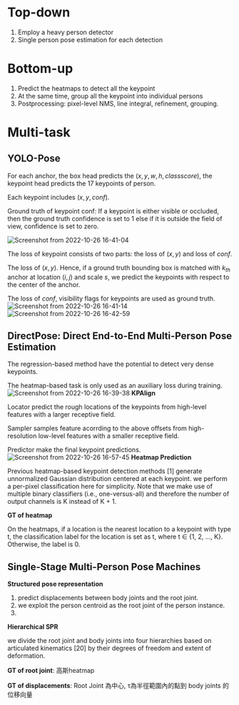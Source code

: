 # Top-down
1. Employ a heavy person detector
2. Single person pose estimation for each detection

# Bottom-up
1. Predict the heatmaps to detect all the keypoint
2. At the same time, group all the keypoint into individual persons
3. Postprocessing: pixel-level NMS, line integral, refinement, grouping.

# Multi-task
## YOLO-Pose
For each anchor, the box head predicts the $(x,y,w,h,class score)$, the keypoint head predicts the 17 keypoints of person.

Each keypoint includes $(x,y,conf)$. 

Ground truth of keypoint conf: If a keypoint is either visible or occluded, then the ground truth confidence is set to 1 else if it is outside the field of view, confidence is set to zero.

![Screenshot from 2022-10-26 16-41-04](https://user-images.githubusercontent.com/67272893/197978288-02aeac17-d291-422a-8fc5-e031cd1b63ba.png)


The loss of keypoint consists of two parts: the loss of $(x,y)$ and loss of $conf$.

The loss of $(x,y)$. Hence, if a ground truth bounding box is matched with $k_{th}$ anchor at location $(i,j)$ and scale $s$, we predict the keypoints with respect to the center of the anchor. 

The loss of $conf$, visibility flags for keypoints are used as ground truth.
![Screenshot from 2022-10-26 16-41-14](https://user-images.githubusercontent.com/67272893/197978359-e8c73af9-95e4-4f9d-b710-2ef449e7a036.png)
![Screenshot from 2022-10-26 16-42-59](https://user-images.githubusercontent.com/67272893/197978695-cceee35a-c65a-4c16-9379-c6ef826513dd.png)


## DirectPose: Direct End-to-End Multi-Person Pose Estimation
The regression-based method have the potential to detect very dense keypoints.

The heatmap-based task is only used as an auxiliary loss during training.
![Screenshot from 2022-10-26 16-39-38](https://user-images.githubusercontent.com/67272893/197977999-b29e71e6-800c-49c6-98e3-9943052be71b.png)
**KPAlign**

Locator predict the rough locations of the keypoints from high-level features with a larger receptive field.

Sampler samples feature acorrding to the above offsets from high-resolution low-level features with a smaller receptive field.

Predictor make the final keypoint predictions.
![Screenshot from 2022-10-26 16-57-45](https://user-images.githubusercontent.com/67272893/197982412-af2fc4c1-495b-47c3-9534-1fc0228f52d0.png)
**Heatmap Prediction**

Previous heatmap-based keypoint detection methods [1] generate unnormalized Gaussian distribution centered at each keypoint. we perform a per-pixel classification here for simplicity. Note that we make use of multiple binary classifiers (i.e., one-versus-all) and therefore the number of output channels is K instead of K + 1.

**GT of heatmap**

On the heatmaps, if a location is the nearest location to a keypoint with type t, the classification label for the location is set as t, where t ∈ {1, 2, ..., K}. Otherwise, the label is 0.

## Single-Stage Multi-Person Pose Machines
**Structured pose representation**
1. predict displacements between body joints and the root joint.
2. we exploit the person centroid as the root joint of the person instance.
3. 
**Hierarchical SPR**

we divide the root joint and body joints into four hierarchies based on articulated kinematics [20] by their degrees of freedom and extent of deformation.

**GT of root joint**: 高斯heatmap

**GT of displacements**: Root Joint 為中心, τ為半徑範圍內的點到 body joints 的位移向量
